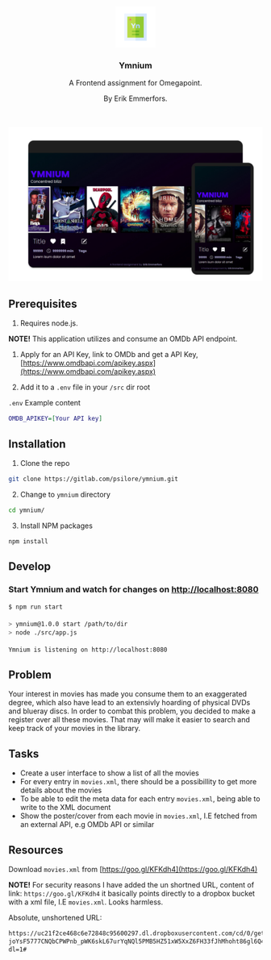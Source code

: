 <br />
<p align="center">
  <a href="https://gitlab.com/psilore/ymnium">
    <img src="logo.png" alt="Logo" width="80" height="80">
  </a>

  <h3 align="center">Ymnium</h3>
  <p align="center">A Frontend assignment for Omegapoint.</p>
  <p align="center">By Erik Emmerfors.</p>
  <br />
  <br />
  <img src="src/static/images/ymnium-design.jpg" alt="mockup"> 
</p>




## Prerequisites

1. Requires node.js.

**NOTE!** This application utilizes and consume an OMDb API endpoint.

1. Apply for an API Key, link to OMDb and get a API Key, [https://www.omdbapi.com/apikey.aspx](https://www.omdbapi.com/apikey.aspx)

2. Add it to a `.env` file in your `/src` dir root

`.env` Example content

```dot
OMDB_APIKEY=[Your API key]
```

## Installation

1. Clone the repo

```sh
git clone https://gitlab.com/psilore/ymnium.git
```

2. Change to `ymnium` directory

```sh
cd ymnium/
```

3. Install NPM packages

```sh
npm install
```


## Develop

### Start Ymnium and watch for changes on [http://localhost:8080](http://localhost:8080)

```sh
$ npm run start

> ymnium@1.0.0 start /path/to/dir
> node ./src/app.js

Ymnium is listening on http://localhost:8080
```

## Problem

Your interest in movies has made you consume them to an exaggerated degree, which also have lead to an extensivly hoarding of physical DVDs and blueray discs. In order to combat this problem, you decided to make a register over all these movies. That may will make it easier to search and keep track of your movies in the library.

## Tasks

- Create a user interface to show a list of all the movies
- For every entry in `movies.xml`, there should be a possibillity to get more details about the movies
- To be able to edit the meta data for each entry `movies.xml`, being able to write to the XML document
- Show the poster/cover from each movie in `movies.xml`, I.E fetched from an external API, e.g OMDb API or similar

## Resources

Download `movies.xml` from [https://goo.gl/KFKdh4](https://goo.gl/KFKdh4)

**NOTE!** For security reasons I have added the un shortned URL, content of link: `https://goo.gl/KFKdh4` it basically points directly to a dropbox bucket with a xml file, I.E `movies.xml`. Looks harmless.


Absolute, unshortened URL:

```script
https://uc21f2ce468c6e72848c95600297.dl.dropboxusercontent.com/cd/0/get/BWS3zV1Slyhyr0mn9tLkb_08eYq7f-joYsF5777CNQbCPWPnb_pWK6skL67urYqNQl5PMB5HZ51xW5XxZ6FH33fJhMhoht86gl6Q4LaCxdubdGqnyGAdiRS_Bo4SfzSPvkGSn_sUGboQC_19X6gkor0V/file?dl=1#
```

